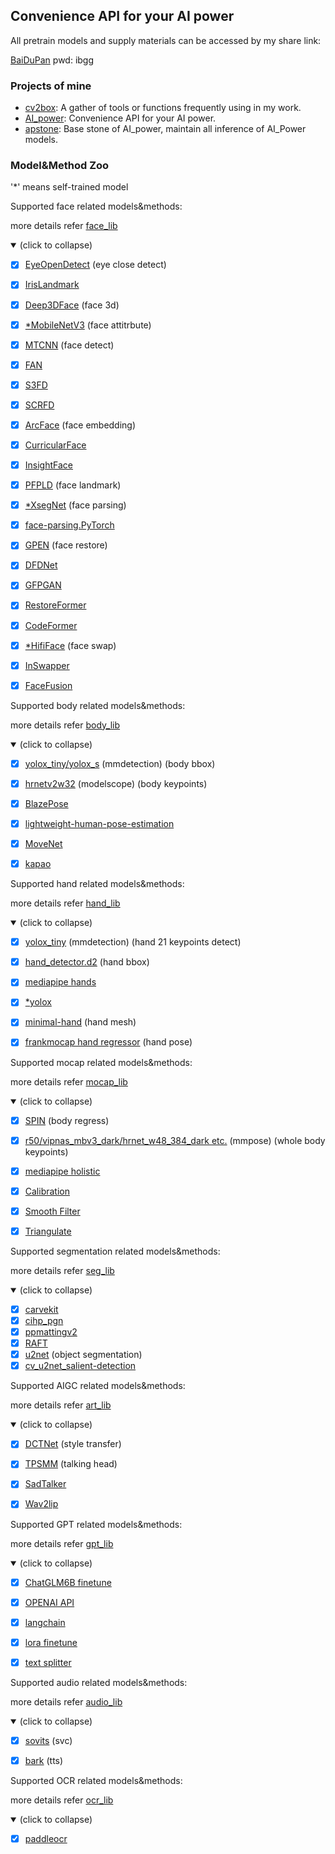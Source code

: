 ## Convenience API for your AI power

All pretrain models and supply materials can be accessed by my share link:

[BaiDuPan](https://pan.baidu.com/s/18MegZnMQn1oQR1jJPpWJxQ) pwd: ibgg

### Projects of mine

- [cv2box](https://github.com/ykk648/cv2box):   A gather of tools or functions frequently using in my work.
- [AI_power](https://github.com/ykk648/AI_power): Convenience API for your AI power.
- [apstone](https://github.com/ykk648/apstone): Base stone of AI_power, maintain all inference of AI_Power models.


### Model&Method Zoo

'*' means self-trained model



Supported face related models&methods:

more details refer [face_lib](./face_lib)

<details open>
<summary>(click to collapse)</summary>

- [x] [EyeOpenDetect](https://github.com/abhilb/Open-eye-closed-eye-classification) (eye close detect)
- [x] [IrisLandmark](https://github.com/Kazuhito00/iris-detection-using-py-mediapipe) 
- [x] [Deep3DFace](https://github.com/microsoft/Deep3DFaceReconstruction) (face 3d)
- [x] [*MobileNetV3](https://github.com/open-mmlab/mmclassification/tree/master/configs/mobilenet_v3) (face attitrbute) 
- [x] [MTCNN](https://github.com/taotaonice/FaceShifter/blob/master/face_modules/mtcnn.py) (face detect)
- [x] [FAN](https://github.com/1adrianb/2D-and-3D-face-alignment)
- [x] [S3FD](https://github.com/iperov/DeepFaceLive/blob/master/modelhub/onnx/S3FD/S3FD.py)
- [x] [SCRFD](https://github.com/deepinsight/insightface/tree/master/detection/scrfd) 
- [x] [ArcFace](https://github.com/neuralchen/SimSwap/blob/01a8d6d0a6fd7e7b0052a5832328fba33f2b8414/models/fs_model.py#L63) (face embedding)
- [x] [CurricularFace](https://github.com/HuangYG123/CurricularFace)
- [x] [InsightFace](https://github.com/deepinsight/insightface/tree/master/model_zoo) 
- [x] [PFPLD](https://github.com/hanson-young/nniefacelib/tree/master/PFPLD/models/onnx) (face landmark)
- [x] [*XsegNet](./face_lib#face-parsing) (face parsing)
- [x] [face-parsing.PyTorch](./face_lib#face-parsing)
- [x] [GPEN](https://github.com/yangxy/GPEN) (face restore)
- [x] [DFDNet](https://github.com/csxmli2016/DFDNet) 
- [x] [GFPGAN](https://github.com/TencentARC/GFPGAN) 
- [x] [RestoreFormer](https://github.com/wzhouxiff/RestoreFormer) 
- [x] [CodeFormer](https://github.com/sczhou/CodeFormer) 
- [x] [*HifiFace](./face_lib#face-swap) (face swap)
- [x] [InSwapper](./face_lib#face-swap)
- [x] [FaceFusion](./face_lib#face-swap)



Supported body related models&methods:

more details refer [body_lib](./body_lib)

<details open>
<summary>(click to collapse)</summary>

- [x] [yolox_tiny/yolox_s](https://github.com/open-mmlab/mmdetection) (mmdetection) (body bbox)
- [x] [hrnetv2w32](https://modelscope.cn/models/damo/cv_hrnetv2w32_body-2d-keypoints_image/summary)  (modelscope) (body keypoints)
- [x] [BlazePose](https://github.com/PINTO0309/PINTO_model_zoo/tree/main/053_BlazePose)
- [x] [lightweight-human-pose-estimation](https://github.com/Daniil-Osokin/lightweight-human-pose-estimation.pytorch)
- [x] [MoveNet](https://tfhub.dev/s?q=movenet)
- [x] [kapao](https://github.com/wmcnally/kapao)



Supported hand related models&methods:

more details refer [hand_lib](./hand_lib)

<details open>
<summary>(click to collapse)</summary>

- [x] [yolox_tiny](https://github.com/open-mmlab/mmdetection) (mmdetection) (hand 21 keypoints detect) 
- [x] [hand_detector.d2](https://github.com/ddshan/hand_detector.d2) (hand bbox)
- [x] [mediapipe hands](https://google.github.io/mediapipe/solutions/hands)
- [x] [*yolox](https://github.com/open-mmlab/mmdetection/blob/master/configs/yolox)
- [x] [minimal-hand](https://github.com/CalciferZh/minimal-hand) (hand mesh)
- [x] [frankmocap hand regressor](https://github.com/facebookresearch/frankmocap) (hand pose)



Supported mocap related models&methods:

more details refer [mocap_lib](./mocap_lib)

<details open>
<summary>(click to collapse)</summary>

- [x] [SPIN](https://github.com/nkolot/SPIN) (body regress) 
- [x] [r50/vipnas_mbv3_dark/hrnet_w48_384_dark etc.](https://github.com/open-mmlab/mmpose) (mmpose) (whole body keypoints)
- [x] [mediapipe holistic](https://google.github.io/mediapipe/solutions/holistic.html)
- [x] [Calibration](./mocap_lib#calibration)
- [x] [Smooth Filter](./mocap_lib#smooth-filter)
- [x] [Triangulate](./mocap_lib#triangulation)



Supported segmentation related models&methods:

more details refer [seg_lib](./seg_lib)

<details open>
<summary>(click to collapse)</summary>

- [x] [carvekit](./seg_lib#carvekit)
- [x] [cihp_pgn](./seg_lib#cihp_pgn)
- [x] [ppmattingv2](./seg_lib#ppmattingv2)
- [x] [RAFT](./seg_lib#raft)
- [x] [u2net](./seg_lib#u2net) (object segmentation) 
- [x] [cv_u2net_salient-detection](./seg_lib#u2net)

Supported AIGC related models&methods:

more details refer [art_lib](./seg_lib)

<details open>
<summary>(click to collapse)</summary>

- [x] [DCTNet](./seg_lib#style-transfer) (style transfer) 
- [x] [TPSMM](./seg_lib#talking-head) (talking head) 
- [x] [SadTalker](./seg_lib#talking-head)
- [x] [Wav2lip](./seg_lib#talking-head)


Supported GPT related models&methods:

more details refer [gpt_lib](./seg_lib)

<details open>
<summary>(click to collapse)</summary>

- [x] [ChatGLM6B finetune](https://github.com/mymusise/ChatGLM-Tuning)
- [x] [OPENAI API]()
- [x] [langchain]()
- [x] [lora finetune]()
- [x] [text splitter](https://www.modelscope.cn/models/damo/nlp_bert_document-segmentation_chinese-base/summary)


Supported audio related models&methods:

more details refer [audio_lib](./audio_lib)

<details open>
<summary>(click to collapse)</summary>

- [x] [sovits](https://github.com/voicepaw/so-vits-svc-fork) (svc) 
- [x] [bark](https://github.com/suno-ai/bark) (tts) 


Supported OCR related models&methods:

more details refer [ocr_lib](./audio_lib)

<details open>
<summary>(click to collapse)</summary>

- [x] [paddleocr](https://github.com/PaddlePaddle/PaddleOCR) 

